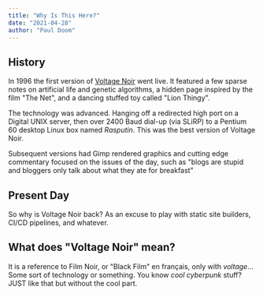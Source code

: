 ```yaml
---
title: "Why Is This Here?"
date: "2021-04-28"
author: "Paul Doom"
---
```

## History

In 1996 the first version of [Voltage Noir](https://web.archive.org/web/19970522133019/http://www.msoe.edu:80/~hirschp/) went live.  It featured a few sparse notes on artificial life and genetic algorithms, a hidden page
inspired by the film "The Net", and a dancing stuffed toy called "Lion Thingy".

The technology was advanced.  Hanging off a redirected high port on a
Digital UNIX server, then over 2400 Baud dial-up (via SLiRP) to a Pentium 60
desktop Linux box named _Rasputin_.   This was the best version of Voltage Noir.

Subsequent versions had Gimp rendered graphics and cutting edge commentary focused
on the issues of the day, such as "blogs are stupid and bloggers only talk about what
they ate for breakfast"

## Present Day

So why is Voltage Noir back?  As an excuse to play with static site builders,
CI/CD pipelines, and whatever.

## What does "Voltage Noir" mean?

It is a reference to Film Noir, or "Black Film" en français, only with _voltage_...
Some sort of technology or something.   You know _cool cyberpunk_ stuff?   JUST
like that but without the cool part.
